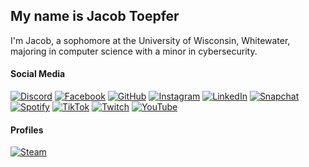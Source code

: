 
## My name is Jacob Toepfer
I'm Jacob, a sophomore at the University of Wisconsin, Whitewater, majoring in computer science with a minor in cybersecurity.

#### Social Media 
[![Discord](https://img.shields.io/badge/Discord-%235865F2.svg?&logo=discord&logoColor=white)](https://discord.com/users/817819540502085634)
[![Facebook](https://img.shields.io/badge/Facebook-%231877F2.svg?logo=Facebook&logoColor=white)](https://www.facebook.com/jatoepfer2006)
[![GitHub](https://img.shields.io/badge/GitHub-%23121011.svg?logo=github&logoColor=white)](https://github.com/JacobT2006)
[![Instagram](https://img.shields.io/badge/Instagram-%23E4405F.svg?logo=Instagram&logoColor=white)](https://www.instagram.com/jatoepfer2006)
[![LinkedIn](https://custom-icon-badges.demolab.com/badge/LinkedIn-0A66C2?logo=linkedin-white&logoColor=fff)](https://www.linkedin.com/in/jacob-toepfer-27b952247)
[![Snapchat](https://img.shields.io/badge/Snapchat-%23FFFC00.svg?logo=Snapchat&logoColor=white)](https://snapchat.com/t/puFACQpz)
[![Spotify](https://img.shields.io/badge/Spotify-1ED760?logo=spotify&logoColor=white)](https://open.spotify.com/user/31fqoni3zpgfzfhayycy6u5hxw7e?si=9KqCupLfSaudH1EFBSJQuA)
[![TikTok](https://img.shields.io/badge/TikTok-black?logo=tiktok&logoColor=white)](https://www.tiktok.com/@jacobtoepfer1)
[![Twitch](https://img.shields.io/badge/Twitch-%239146FF.svg?logo=Twitch&logoColor=white)](https://www.twitch.tv/dinokiddo2006)
[![YouTube](https://img.shields.io/badge/YouTube-%23FF0000.svg?logo=YouTube&logoColor=white)](https://www.youtube.com/@jacobtoepfer8399)

#### Profiles
[![Steam](https://img.shields.io/badge/Steam-%23000000.svg?logo=steam&logoColor=white)](https://steamcommunity.com/profiles/76561199610946959)
